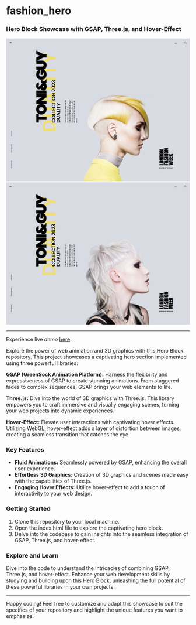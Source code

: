 # fashion_hero

### Hero Block Showcase with GSAP, Three.js, and Hover-Effect

![Screenshot](/images/Screenshot_1.png) ![Screenshot](/images/Screenshot_2.png)

---

Experience live _demo_
[here](https://iryna-vyshniak.github.io/fashion_hero/).

Explore the power of web animation and 3D graphics with this Hero Block repository. This project
showcases a captivating hero section implemented using three powerful libraries:

**GSAP (GreenSock Animation Platform):** Harness the flexibility and expressiveness of GSAP to
create stunning animations. From staggered fades to complex sequences, GSAP brings your web elements
to life.

**Three.js:** Dive into the world of 3D graphics with Three.js. This library empowers you to craft
immersive and visually engaging scenes, turning your web projects into dynamic experiences.

**Hover-Effect:** Elevate user interactions with captivating hover effects. Utilizing WebGL,
hover-effect adds a layer of distortion between images, creating a seamless transition that catches
the eye.

### Key Features

- **Fluid Animations:** Seamlessly powered by GSAP, enhancing the overall user experience.
- **Effortless 3D Graphics:** Creation of 3D graphics and scenes made easy with the capabilities of
  Three.js.
- **Engaging Hover Effects:** Utilize hover-effect to add a touch of interactivity to your web
  design.

### Getting Started

1. Clone this repository to your local machine. 
2. Open the index.html file to explore the
   captivating hero block.
3. Delve into the codebase to gain insights into the seamless integration of GSAP, Three.js, and
   hover-effect.

### Explore and Learn

Dive into the code to understand the intricacies of combining GSAP, Three.js, and hover-effect.
Enhance your web development skills by studying and building upon this Hero Block, unleashing the
full potential of these powerful libraries in your own projects.

---

Happy coding! Feel free to customize and adapt this showcase to suit the specifics of your
repository and highlight the unique features you want to emphasize.
